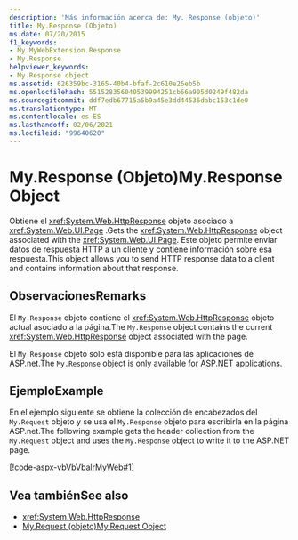 ```yaml
---
description: 'Más información acerca de: My. Response (objeto)'
title: My.Response (Objeto)
ms.date: 07/20/2015
f1_keywords:
- My.MyWebExtension.Response
- My.Response
helpviewer_keywords:
- My.Response object
ms.assetid: 626359bc-3165-40b4-bfaf-2c610e26eb5b
ms.openlocfilehash: 551528356040539994251cb66a905d0249f482da
ms.sourcegitcommit: ddf7edb67715a5b9a45e3dd44536dabc153c1de0
ms.translationtype: MT
ms.contentlocale: es-ES
ms.lasthandoff: 02/06/2021
ms.locfileid: "99640620"
---
```

# <a name="myresponse-object"></a><span data-ttu-id="8c03c-103">My.Response (Objeto)</span><span class="sxs-lookup"><span data-stu-id="8c03c-103">My.Response Object</span></span>

<span data-ttu-id="8c03c-104">Obtiene el <xref:System.Web.HttpResponse> objeto asociado a <xref:System.Web.UI.Page> .</span><span class="sxs-lookup"><span data-stu-id="8c03c-104">Gets the <xref:System.Web.HttpResponse> object associated with the <xref:System.Web.UI.Page>.</span></span> <span data-ttu-id="8c03c-105">Este objeto permite enviar datos de respuesta HTTP a un cliente y contiene información sobre esa respuesta.</span><span class="sxs-lookup"><span data-stu-id="8c03c-105">This object allows you to send HTTP response data to a client and contains information about that response.</span></span>  
  
## <a name="remarks"></a><span data-ttu-id="8c03c-106">Observaciones</span><span class="sxs-lookup"><span data-stu-id="8c03c-106">Remarks</span></span>  

 <span data-ttu-id="8c03c-107">El `My.Response` objeto contiene el <xref:System.Web.HttpResponse> objeto actual asociado a la página.</span><span class="sxs-lookup"><span data-stu-id="8c03c-107">The `My.Response` object contains the current <xref:System.Web.HttpResponse> object associated with the page.</span></span>  
  
 <span data-ttu-id="8c03c-108">El `My.Response` objeto solo está disponible para las aplicaciones de ASP.net.</span><span class="sxs-lookup"><span data-stu-id="8c03c-108">The `My.Response` object is only available for ASP.NET applications.</span></span>  
  
## <a name="example"></a><span data-ttu-id="8c03c-109">Ejemplo</span><span class="sxs-lookup"><span data-stu-id="8c03c-109">Example</span></span>  

 <span data-ttu-id="8c03c-110">En el ejemplo siguiente se obtiene la colección de encabezados del `My.Request` objeto y se usa el `My.Response` objeto para escribirla en la página ASP.net.</span><span class="sxs-lookup"><span data-stu-id="8c03c-110">The following example gets the header collection from the `My.Request` object and uses the `My.Response` object to write it to the ASP.NET page.</span></span>  
  
 [!code-aspx-vb[VbVbalrMyWeb#1](~/samples/snippets/visualbasic/VS_Snippets_VBCSharp/VbVbalrMyWeb/VB/Default.aspx#1)]  
  
## <a name="see-also"></a><span data-ttu-id="8c03c-111">Vea también</span><span class="sxs-lookup"><span data-stu-id="8c03c-111">See also</span></span>

- <xref:System.Web.HttpResponse>
- [<span data-ttu-id="8c03c-112">My.Request (objeto)</span><span class="sxs-lookup"><span data-stu-id="8c03c-112">My.Request Object</span></span>](my-request-object.md)
